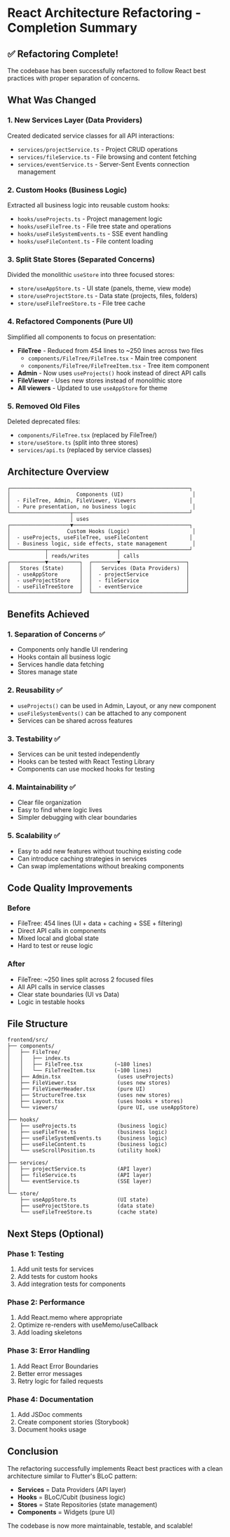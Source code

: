 # React Architecture Refactoring - Completion Summary

## ✅ Refactoring Complete!

The codebase has been successfully refactored to follow React best practices with proper separation of concerns.

## What Was Changed

### 1. **New Services Layer** (Data Providers)
Created dedicated service classes for all API interactions:

- `services/projectService.ts` - Project CRUD operations
- `services/fileService.ts` - File browsing and content fetching
- `services/eventService.ts` - Server-Sent Events connection management

### 2. **Custom Hooks** (Business Logic)
Extracted all business logic into reusable custom hooks:

- `hooks/useProjects.ts` - Project management logic
- `hooks/useFileTree.ts` - File tree state and operations
- `hooks/useFileSystemEvents.ts` - SSE event handling
- `hooks/useFileContent.ts` - File content loading

### 3. **Split State Stores** (Separated Concerns)
Divided the monolithic `useStore` into three focused stores:

- `store/useAppStore.ts` - UI state (panels, theme, view mode)
- `store/useProjectStore.ts` - Data state (projects, files, folders)
- `store/useFileTreeStore.ts` - File tree cache

### 4. **Refactored Components** (Pure UI)
Simplified all components to focus on presentation:

- **FileTree** - Reduced from 454 lines to ~250 lines across two files
  - `components/FileTree/FileTree.tsx` - Main tree component
  - `components/FileTree/FileTreeItem.tsx` - Tree item component
- **Admin** - Now uses `useProjects()` hook instead of direct API calls
- **FileViewer** - Uses new stores instead of monolithic store
- **All viewers** - Updated to use `useAppStore` for theme

### 5. **Removed Old Files**
Deleted deprecated files:

- `components/FileTree.tsx` (replaced by FileTree/)
- `store/useStore.ts` (split into three stores)
- `services/api.ts` (replaced by service classes)

## Architecture Overview

```
┌─────────────────────────────────────────────────────────┐
│                     Components (UI)                      │
│  - FileTree, Admin, FileViewer, Viewers                 │
│  - Pure presentation, no business logic                  │
└───────────────────┬─────────────────────────────────────┘
                    │ uses
┌───────────────────▼─────────────────────────────────────┐
│                  Custom Hooks (Logic)                    │
│  - useProjects, useFileTree, useFileContent             │
│  - Business logic, side effects, state management        │
└───────────┬──────────────────────┬──────────────────────┘
            │ reads/writes         │ calls
┌───────────▼──────────┐  ┌────────▼─────────────────────┐
│   Stores (State)     │  │   Services (Data Providers)  │
│  - useAppStore       │  │  - projectService            │
│  - useProjectStore   │  │  - fileService               │
│  - useFileTreeStore  │  │  - eventService              │
└──────────────────────┘  └──────────────────────────────┘
```

## Benefits Achieved

### 1. **Separation of Concerns** ✅
- Components only handle UI rendering
- Hooks contain all business logic
- Services handle data fetching
- Stores manage state

### 2. **Reusability** ✅
- `useProjects()` can be used in Admin, Layout, or any new component
- `useFileSystemEvents()` can be attached to any component
- Services can be shared across features

### 3. **Testability** ✅
- Services can be unit tested independently
- Hooks can be tested with React Testing Library
- Components can use mocked hooks for testing

### 4. **Maintainability** ✅
- Clear file organization
- Easy to find where logic lives
- Simpler debugging with clear boundaries

### 5. **Scalability** ✅
- Easy to add new features without touching existing code
- Can introduce caching strategies in services
- Can swap implementations without breaking components

## Code Quality Improvements

### Before
- FileTree: 454 lines (UI + data + caching + SSE + filtering)
- Direct API calls in components
- Mixed local and global state
- Hard to test or reuse logic

### After
- FileTree: ~250 lines split across 2 focused files
- All API calls in service classes
- Clear state boundaries (UI vs Data)
- Logic in testable hooks

## File Structure

```
frontend/src/
├── components/
│   ├── FileTree/
│   │   ├── index.ts
│   │   ├── FileTree.tsx          (~180 lines)
│   │   └── FileTreeItem.tsx      (~100 lines)
│   ├── Admin.tsx                  (uses useProjects)
│   ├── FileViewer.tsx             (uses new stores)
│   ├── FileViewerHeader.tsx       (pure UI)
│   ├── StructureTree.tsx          (uses new stores)
│   ├── Layout.tsx                 (uses hooks + stores)
│   └── viewers/                   (pure UI, use useAppStore)
│
├── hooks/
│   ├── useProjects.ts             (business logic)
│   ├── useFileTree.ts             (business logic)
│   ├── useFileSystemEvents.ts     (business logic)
│   ├── useFileContent.ts          (business logic)
│   └── useScrollPosition.ts       (utility hook)
│
├── services/
│   ├── projectService.ts          (API layer)
│   ├── fileService.ts             (API layer)
│   └── eventService.ts            (SSE layer)
│
└── store/
    ├── useAppStore.ts             (UI state)
    ├── useProjectStore.ts         (data state)
    └── useFileTreeStore.ts        (cache state)
```

## Next Steps (Optional)

### Phase 1: Testing
1. Add unit tests for services
2. Add tests for custom hooks
3. Add integration tests for components

### Phase 2: Performance
1. Add React.memo where appropriate
2. Optimize re-renders with useMemo/useCallback
3. Add loading skeletons

### Phase 3: Error Handling
1. Add React Error Boundaries
2. Better error messages
3. Retry logic for failed requests

### Phase 4: Documentation
1. Add JSDoc comments
2. Create component stories (Storybook)
3. Document hooks usage

## Conclusion

The refactoring successfully implements React best practices with a clean architecture similar to Flutter's BLoC pattern:

- **Services** = Data Providers (API layer)
- **Hooks** = BLoC/Cubit (business logic)
- **Stores** = State Repositories (state management)
- **Components** = Widgets (pure UI)

The codebase is now more maintainable, testable, and scalable!

